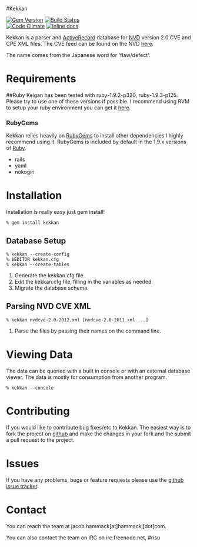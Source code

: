 #Kekkan

[![Gem Version](https://badge.fury.io/rb/kekkan.png)](http://badge.fury.io/rb/kekkan)
[![Build Status](https://travis-ci.org/arxopia/kekkan.png?branch=master)](https://travis-ci.org/arxopia/kekkan)  
[![Code Climate](https://codeclimate.com/github/arxopia/kekkan/badges/gpa.svg)](https://codeclimate.com/github/arxopia/kekkan)
[![Inline docs](http://inch-ci.org/github/arxopia/kekkan.png)](http://inch-ci.org/github/arxopia/kekkan)

Kekkan is a parser and [ActiveRecord](http://api.rubyonrails.org/classes/ActiveRecord/Base.html) database for [NVD](https://web.nvd.nist.gov) version 2.0 CVE and CPE XML files. The CVE feed can be found on the NVD [here](https://nvd.nist.gov/download.cfm#CVE_FEED).

The name comes from the Japanese word for 'flaw/defect'.

# Requirements

##Ruby
Keigan has been tested with ruby-1.9.2-p320, ruby-1.9.3-p125. Please try to use one of these versions if possible. I recommend using RVM to setup your ruby environment you can get it [here](https://rvm.beginrescueend.com/).

### RubyGems
Kekkan relies heavily on [RubyGems](http://rubygems.org/) to install other dependencies I highly recommend using it. RubyGems is included by default in the 1.9.x versions of [Ruby](http://ruby-lang.org/).

- rails
- yaml
- nokogiri

# Installation
Installation is really easy just gem install!

	% gem install kekkan

## Database Setup

	% kekkan --create-config
	% $EDITOR kekkan.cfg
	% kekkan --create-tables

1. Generate the kekkan.cfg file.
2. Edit the kekkan.cfg file, filling in the variables as needed.
3. Migrate the database schema.

## Parsing NVD CVE XML

	% kekkan nvdcve-2.0-2012.xml [nvdcve-2.0-2011.xml ...]

1. Parse the files by passing their names on the command line.

# Viewing Data
The data can be queried with a built in console or with an external database viewer. The data is mostly for consumption from another program.

	% kekkan --console

# Contributing
If you would like to contribute bug fixes/etc to Kekkan. The easiest way is to fork the project on [github](http://github.com/hammackj/kekkan) and make the changes in your fork and the submit a pull request to the project.

# Issues
If you have any problems, bugs or feature requests please use the [github issue tracker](http://github.com/hammackj/kekkan/issues).

# Contact
You can reach the team at jacob.hammack[at]hammackj[dot]com.

You can also contact the team on IRC on irc.freenode.net, #risu
